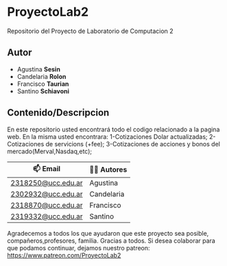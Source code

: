 # ProyectoLab2
Repositorio del Proyecto de Laboratorio de Computacion 2

## Autor
* Agustina **Sesin**
* Candelaria **Rolon**
* Francisco **Taurian**
* Santino **Schiavoni**

## Contenido/Descripcion
En este repositorio usted encontrará todo el codigo relacionado
a la pagina web.
En la misma usted encontrara:
1-Cotizaciones Dolar actualizadas;
2-Cotizaciones de servicions (+fee);
3-Cotizaciones de acciones y bonos del mercado(Merval,Nasdaq,etc);


| 	:mailbox: Email | :man_technologist: Autores |
|-------|---------|
|2318250@ucc.edu.ar| Agustina |
|2302932@ucc.edu.ar| Candelaria |
|2318870@ucc.edu.ar| Francisco |
|2319332@ucc.edu.ar| Santino |



Agradecemos a todos los que ayudaron que este proyecto sea posible,
compañeros,profesores, familia.
Gracias a todos.
Si desea colaborar para que podamos continuar,
dejamos nuestro patreon: https://www.patreon.com/ProyectoLab2
